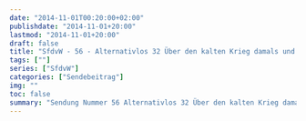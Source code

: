 ```yaml
---
date: "2014-11-01T00:20:00+02:00"
publishdate: "2014-11-01+20:00"
lastmod: "2014-11-01+20:00"
draft: false
title: "SfdvW - 56 - Alternativlos 32 Über den kalten Krieg damals und heute"
tags: [""]
series: ["SfdvW"]
categories: ["Sendebeitrag"]
img: ""
toc: false
summary: "Sendung Nummer 56 Alternativlos 32 Über den kalten Krieg damals und heute"
---
```


<div id="example"></div>
<script src="https://cdn.podlove.org/web-player/embed.js"></script>
<script>
  podlovePlayer('#example', '/blog/sfdvw56.json');
</script>
